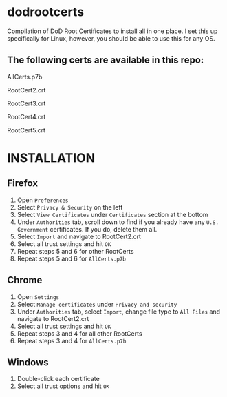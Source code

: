# dodrootcerts
Compilation of DoD Root Certificates to install all in one place. I set this up specifically for Linux, however, you should be able to use this for any OS.

## The following certs are available in this repo:
AllCerts.p7b

RootCert2.crt

RootCert3.crt

RootCert4.crt

RootCert5.crt


# INSTALLATION
## Firefox
1. Open `Preferences`
2. Select `Privacy & Security` on the left
3. Select `View Certificates` under `Certificates` section at the bottom
4. Under `Authorities` tab, scroll down to find if you already have any `U.S. Government` certificates. If you do, delete them all.
5. Select `Import` and navigate to RootCert2.crt
6. Select all trust settings and hit `OK`
7. Repeat steps 5 and 6 for other RootCerts
8. Repeat steps 5 and 6 for `AllCerts.p7b`

## Chrome
1. Open `Settings`
2. Select `Manage certificates` under `Privacy and security`
3. Under `Authorities` tab, select `Import`, change file type to `All Files` and navigate to RootCert2.crt
4. Select all trust settings and hit `OK`
5. Repeat steps 3 and 4 for all other RootCerts
6. Repeat steps 3 and 4 for `AllCerts.p7b`

## Windows
1. Double-click each certificate
2. Select all trust options and hit `OK`

